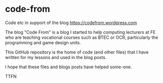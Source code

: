 # code-from
Code etc in support of the blog https://codefrom.wordpress.com

The blog "Code From" is a blog I started to help computing lecturers at FE who are teaching vocational courses such as BTEC or OCR, particularly the programming and game design units.

This GitHub repository is the home of code (and other files) that I have written for my lessons and used in the blog posts.

I hope that these files and blogs posts have helped some-one.

TTFN
